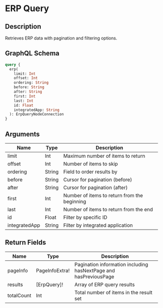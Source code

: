 # ERP Query

## Description
Retrieves ERP data with pagination and filtering options.

## GraphQL Schema
```graphql
query {
  erp(
    limit: Int
    offset: Int
    ordering: String
    before: String
    after: String
    first: Int
    last: Int
    id: Float
    integratedApp: String
  ): ErpQueryNodeConnection
}
```

## Arguments
| Name | Type | Description |
|------|------|-------------|
| limit | Int | Maximum number of items to return |
| offset | Int | Number of items to skip |
| ordering | String | Field to order results by |
| before | String | Cursor for pagination (before) |
| after | String | Cursor for pagination (after) |
| first | Int | Number of items to return from the beginning |
| last | Int | Number of items to return from the end |
| id | Float | Filter by specific ID |
| integratedApp | String | Filter by integrated application |

## Return Fields
| Name | Type | Description |
|------|------|-------------|
| pageInfo | PageInfoExtra! | Pagination information including hasNextPage and hasPreviousPage |
| results | [ErpQuery]! | Array of ERP query results |
| totalCount | Int | Total number of items in the result set |